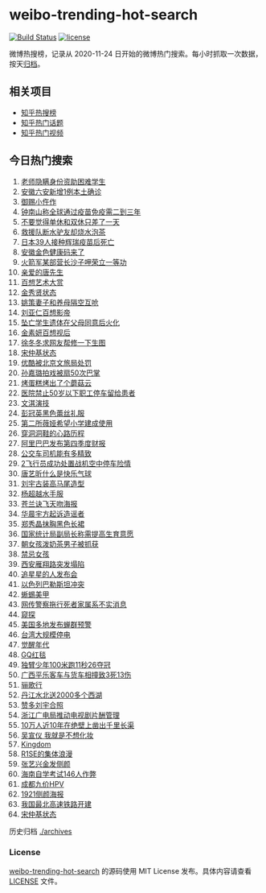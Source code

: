 # weibo-trending-hot-search

[![Build Status](https://github.com/justjavac/weibo-trending-hot-search/workflows/ci/badge.svg?branch=master)](https://github.com/justjavac/weibo-trending-hot-search/actions)
[![license](https://img.shields.io/github/license/justjavac/weibo-trending-hot-search)](https://github.com/justjavac/weibo-trending-hot-search/blob/master/LICENSE)

微博热搜榜，记录从 2020-11-24 日开始的微博热门搜索。每小时抓取一次数据，按天[归档](./archives)。

## 相关项目

- [知乎热搜榜](https://github.com/justjavac/zhihu-trending-top-search)
- [知乎热门话题](https://github.com/justjavac/zhihu-trending-hot-questions)
- [知乎热门视频](https://github.com/justjavac/zhihu-trending-hot-video)

## 今日热门搜索

<!-- BEGIN -->
<!-- 最后更新时间 Fri May 14 2021 07:20:47 GMT+0800 (China Standard Time) -->

1. [老师隐瞒身份资助困难学生](https://s.weibo.com//weibo?q=%23%E8%80%81%E5%B8%88%E9%9A%90%E7%9E%92%E8%BA%AB%E4%BB%BD%E8%B5%84%E5%8A%A9%E5%9B%B0%E9%9A%BE%E5%AD%A6%E7%94%9F%23&Refer=new_time)
2. [安徽六安新增1例本土确诊](https://s.weibo.com//weibo?q=%23%E5%AE%89%E5%BE%BD%E5%85%AD%E5%AE%89%E6%96%B0%E5%A2%9E1%E4%BE%8B%E6%9C%AC%E5%9C%9F%E7%A1%AE%E8%AF%8A%23&Refer=top)
3. [御赐小仵作](https://s.weibo.com//weibo?q=%E5%BE%A1%E8%B5%90%E5%B0%8F%E4%BB%B5%E4%BD%9C&Refer=top)
4. [钟南山称全球通过疫苗免疫需二到三年](https://s.weibo.com//weibo?q=%23%E9%92%9F%E5%8D%97%E5%B1%B1%E7%A7%B0%E5%85%A8%E7%90%83%E9%80%9A%E8%BF%87%E7%96%AB%E8%8B%97%E5%85%8D%E7%96%AB%E9%9C%80%E4%BA%8C%E5%88%B0%E4%B8%89%E5%B9%B4%23&Refer=top)
5. [不要觉得单休和双休只差了一天](https://s.weibo.com//weibo?q=%23%E4%B8%8D%E8%A6%81%E8%A7%89%E5%BE%97%E5%8D%95%E4%BC%91%E5%92%8C%E5%8F%8C%E4%BC%91%E5%8F%AA%E5%B7%AE%E4%BA%86%E4%B8%80%E5%A4%A9%23&Refer=top)
6. [救援队断水驴友却烧水泡茶](https://s.weibo.com//weibo?q=%23%E6%95%91%E6%8F%B4%E9%98%9F%E6%96%AD%E6%B0%B4%E9%A9%B4%E5%8F%8B%E5%8D%B4%E7%83%A7%E6%B0%B4%E6%B3%A1%E8%8C%B6%23&Refer=top)
7. [日本39人接种辉瑞疫苗后死亡](https://s.weibo.com//weibo?q=%23%E6%97%A5%E6%9C%AC39%E4%BA%BA%E6%8E%A5%E7%A7%8D%E8%BE%89%E7%91%9E%E7%96%AB%E8%8B%97%E5%90%8E%E6%AD%BB%E4%BA%A1%23&Refer=top)
8. [安徽金色健康码来了](https://s.weibo.com//weibo?q=%23%E5%AE%89%E5%BE%BD%E9%87%91%E8%89%B2%E5%81%A5%E5%BA%B7%E7%A0%81%E6%9D%A5%E4%BA%86%23&Refer=top)
9. [火箭军某部营长沙子呷荣立一等功](https://s.weibo.com//weibo?q=%23%E7%81%AB%E7%AE%AD%E5%86%9B%E6%9F%90%E9%83%A8%E8%90%A5%E9%95%BF%E6%B2%99%E5%AD%90%E5%91%B7%E8%8D%A3%E7%AB%8B%E4%B8%80%E7%AD%89%E5%8A%9F%23&Refer=top)
10. [亲爱的唐先生](https://s.weibo.com//weibo?q=%23%E4%BA%B2%E7%88%B1%E7%9A%84%E5%94%90%E5%85%88%E7%94%9F%23&Refer=top)
11. [百想艺术大赏](https://s.weibo.com//weibo?q=%E7%99%BE%E6%83%B3%E8%89%BA%E6%9C%AF%E5%A4%A7%E8%B5%8F&Refer=top)
12. [金秀贤状态](https://s.weibo.com//weibo?q=%23%E9%87%91%E7%A7%80%E8%B4%A4%E7%8A%B6%E6%80%81%23&Refer=top)
13. [姚策妻子和养母隔空互呛](https://s.weibo.com//weibo?q=%23%E5%A7%9A%E7%AD%96%E5%A6%BB%E5%AD%90%E5%92%8C%E5%85%BB%E6%AF%8D%E9%9A%94%E7%A9%BA%E4%BA%92%E5%91%9B%23&Refer=top)
14. [刘亚仁百想影帝](https://s.weibo.com//weibo?q=%23%E5%88%98%E4%BA%9A%E4%BB%81%E7%99%BE%E6%83%B3%E5%BD%B1%E5%B8%9D%23&Refer=top)
15. [坠亡学生遗体在父母同意后火化](https://s.weibo.com//weibo?q=%23%E5%9D%A0%E4%BA%A1%E5%AD%A6%E7%94%9F%E9%81%97%E4%BD%93%E5%9C%A8%E7%88%B6%E6%AF%8D%E5%90%8C%E6%84%8F%E5%90%8E%E7%81%AB%E5%8C%96%23&Refer=top)
16. [金素妍百想视后](https://s.weibo.com//weibo?q=%23%E9%87%91%E7%B4%A0%E5%A6%8D%E7%99%BE%E6%83%B3%E8%A7%86%E5%90%8E%23&Refer=top)
17. [徐冬冬求网友帮修一下生图](https://s.weibo.com//weibo?q=%23%E5%BE%90%E5%86%AC%E5%86%AC%E6%B1%82%E7%BD%91%E5%8F%8B%E5%B8%AE%E4%BF%AE%E4%B8%80%E4%B8%8B%E7%94%9F%E5%9B%BE%23&Refer=top)
18. [宋仲基状态](https://s.weibo.com//weibo?q=%23%E5%AE%8B%E4%BB%B2%E5%9F%BA%E7%8A%B6%E6%80%81%23&Refer=top)
19. [优酷被北京文旅局处罚](https://s.weibo.com//weibo?q=%23%E4%BC%98%E9%85%B7%E8%A2%AB%E5%8C%97%E4%BA%AC%E6%96%87%E6%97%85%E5%B1%80%E5%A4%84%E7%BD%9A%23&Refer=top)
20. [孙嘉璐拍戏被扇50次巴掌](https://s.weibo.com//weibo?q=%23%E5%AD%99%E5%98%89%E7%92%90%E6%8B%8D%E6%88%8F%E8%A2%AB%E6%89%8750%E6%AC%A1%E5%B7%B4%E6%8E%8C%23&Refer=top)
21. [烤蛋糕烤出了个蘑菇云](https://s.weibo.com//weibo?q=%23%E7%83%A4%E8%9B%8B%E7%B3%95%E7%83%A4%E5%87%BA%E4%BA%86%E4%B8%AA%E8%98%91%E8%8F%87%E4%BA%91%23&Refer=top)
22. [医院禁止50岁以下职工停车留给患者](https://s.weibo.com//weibo?q=%23%E5%8C%BB%E9%99%A2%E7%A6%81%E6%AD%A250%E5%B2%81%E4%BB%A5%E4%B8%8B%E8%81%8C%E5%B7%A5%E5%81%9C%E8%BD%A6%E7%95%99%E7%BB%99%E6%82%A3%E8%80%85%23&Refer=top)
23. [文淇演技](https://s.weibo.com//weibo?q=%23%E6%96%87%E6%B7%87%E6%BC%94%E6%8A%80%23&Refer=top)
24. [彭冠英黑色蕾丝礼服](https://s.weibo.com//weibo?q=%23%E5%BD%AD%E5%86%A0%E8%8B%B1%E9%BB%91%E8%89%B2%E8%95%BE%E4%B8%9D%E7%A4%BC%E6%9C%8D%23&Refer=top)
25. [第二所薇娅希望小学建成使用](https://s.weibo.com//weibo?q=%23%E7%AC%AC%E4%BA%8C%E6%89%80%E8%96%87%E5%A8%85%E5%B8%8C%E6%9C%9B%E5%B0%8F%E5%AD%A6%E5%BB%BA%E6%88%90%E4%BD%BF%E7%94%A8%23&Refer=top)
26. [穿洞洞鞋的心路历程](https://s.weibo.com//weibo?q=%23%E7%A9%BF%E6%B4%9E%E6%B4%9E%E9%9E%8B%E7%9A%84%E5%BF%83%E8%B7%AF%E5%8E%86%E7%A8%8B%23&Refer=top)
27. [阿里巴巴发布第四季度财报](https://s.weibo.com//weibo?q=%23%E9%98%BF%E9%87%8C%E5%B7%B4%E5%B7%B4%E5%8F%91%E5%B8%83%E7%AC%AC%E5%9B%9B%E5%AD%A3%E5%BA%A6%E8%B4%A2%E6%8A%A5%23&Refer=top)
28. [公交车司机能有多精致](https://s.weibo.com//weibo?q=%23%E5%85%AC%E4%BA%A4%E8%BD%A6%E5%8F%B8%E6%9C%BA%E8%83%BD%E6%9C%89%E5%A4%9A%E7%B2%BE%E8%87%B4%23&Refer=top)
29. [2飞行员成功处置战机空中停车险情](https://s.weibo.com//weibo?q=%232%E9%A3%9E%E8%A1%8C%E5%91%98%E6%88%90%E5%8A%9F%E5%A4%84%E7%BD%AE%E6%88%98%E6%9C%BA%E7%A9%BA%E4%B8%AD%E5%81%9C%E8%BD%A6%E9%99%A9%E6%83%85%23&Refer=top)
30. [唐艺昕什么是快乐气球](https://s.weibo.com//weibo?q=%23%E5%94%90%E8%89%BA%E6%98%95%E4%BB%80%E4%B9%88%E6%98%AF%E5%BF%AB%E4%B9%90%E6%B0%94%E7%90%83%23&Refer=top)
31. [刘宇古装高马尾造型](https://s.weibo.com//weibo?q=%23%E5%88%98%E5%AE%87%E5%8F%A4%E8%A3%85%E9%AB%98%E9%A9%AC%E5%B0%BE%E9%80%A0%E5%9E%8B%23&Refer=top)
32. [杨超越水手服](https://s.weibo.com//weibo?q=%23%E6%9D%A8%E8%B6%85%E8%B6%8A%E6%B0%B4%E6%89%8B%E6%9C%8D%23&Refer=top)
33. [苍兰诀飞天吻海报](https://s.weibo.com//weibo?q=%23%E8%8B%8D%E5%85%B0%E8%AF%80%E9%A3%9E%E5%A4%A9%E5%90%BB%E6%B5%B7%E6%8A%A5%23&Refer=top)
34. [华晨宇方起诉造谣者](https://s.weibo.com//weibo?q=%23%E5%8D%8E%E6%99%A8%E5%AE%87%E6%96%B9%E8%B5%B7%E8%AF%89%E9%80%A0%E8%B0%A3%E8%80%85%23&Refer=top)
35. [郑秀晶抹胸黑色长裙](https://s.weibo.com//weibo?q=%23%E9%83%91%E7%A7%80%E6%99%B6%E6%8A%B9%E8%83%B8%E9%BB%91%E8%89%B2%E9%95%BF%E8%A3%99%23&Refer=top)
36. [国家统计局副局长称需提高生育意愿](https://s.weibo.com//weibo?q=%23%E5%9B%BD%E5%AE%B6%E7%BB%9F%E8%AE%A1%E5%B1%80%E5%89%AF%E5%B1%80%E9%95%BF%E7%A7%B0%E9%9C%80%E6%8F%90%E9%AB%98%E7%94%9F%E8%82%B2%E6%84%8F%E6%84%BF%23&Refer=top)
37. [朝女孩泼奶茶男子被抓获](https://s.weibo.com//weibo?q=%23%E6%9C%9D%E5%A5%B3%E5%AD%A9%E6%B3%BC%E5%A5%B6%E8%8C%B6%E7%94%B7%E5%AD%90%E8%A2%AB%E6%8A%93%E8%8E%B7%23&Refer=top)
38. [禁忌女孩](https://s.weibo.com//weibo?q=%E7%A6%81%E5%BF%8C%E5%A5%B3%E5%AD%A9&Refer=top)
39. [西安雁翔路突发塌陷](https://s.weibo.com//weibo?q=%23%E8%A5%BF%E5%AE%89%E9%9B%81%E7%BF%94%E8%B7%AF%E7%AA%81%E5%8F%91%E5%A1%8C%E9%99%B7%23&Refer=top)
40. [追星星的人发布会](https://s.weibo.com//weibo?q=%23%E8%BF%BD%E6%98%9F%E6%98%9F%E7%9A%84%E4%BA%BA%E5%8F%91%E5%B8%83%E4%BC%9A%23&Refer=top)
41. [以色列巴勒斯坦冲突](https://s.weibo.com//weibo?q=%23%E4%BB%A5%E8%89%B2%E5%88%97%E5%B7%B4%E5%8B%92%E6%96%AF%E5%9D%A6%E5%86%B2%E7%AA%81%23&Refer=top)
42. [蜥蜴美甲](https://s.weibo.com//weibo?q=%23%E8%9C%A5%E8%9C%B4%E7%BE%8E%E7%94%B2%23&Refer=top)
43. [网传警察拖行死者家属系不实消息](https://s.weibo.com//weibo?q=%23%E7%BD%91%E4%BC%A0%E8%AD%A6%E5%AF%9F%E6%8B%96%E8%A1%8C%E6%AD%BB%E8%80%85%E5%AE%B6%E5%B1%9E%E7%B3%BB%E4%B8%8D%E5%AE%9E%E6%B6%88%E6%81%AF%23&Refer=top)
44. [窥探](https://s.weibo.com//weibo?q=%E7%AA%A5%E6%8E%A2&Refer=top)
45. [美国多地发布蝉群预警](https://s.weibo.com//weibo?q=%23%E7%BE%8E%E5%9B%BD%E5%A4%9A%E5%9C%B0%E5%8F%91%E5%B8%83%E8%9D%89%E7%BE%A4%E9%A2%84%E8%AD%A6%23&Refer=top)
46. [台湾大规模停电](https://s.weibo.com//weibo?q=%23%E5%8F%B0%E6%B9%BE%E5%A4%A7%E8%A7%84%E6%A8%A1%E5%81%9C%E7%94%B5%23&Refer=top)
47. [觉醒年代](https://s.weibo.com//weibo?q=%E8%A7%89%E9%86%92%E5%B9%B4%E4%BB%A3&Refer=top)
48. [GQ红毯](https://s.weibo.com//weibo?q=GQ%E7%BA%A2%E6%AF%AF&Refer=top)
49. [独臂少年100米跑11秒26夺冠](https://s.weibo.com//weibo?q=%23%E7%8B%AC%E8%87%82%E5%B0%91%E5%B9%B4100%E7%B1%B3%E8%B7%9111%E7%A7%9226%E5%A4%BA%E5%86%A0%23&Refer=top)
50. [广西平乐客车与货车相撞致3死13伤](https://s.weibo.com//weibo?q=%23%E5%B9%BF%E8%A5%BF%E5%B9%B3%E4%B9%90%E5%AE%A2%E8%BD%A6%E4%B8%8E%E8%B4%A7%E8%BD%A6%E7%9B%B8%E6%92%9E%E8%87%B43%E6%AD%BB13%E4%BC%A4%23&Refer=top)
51. [骊歌行](https://s.weibo.com//weibo?q=%E9%AA%8A%E6%AD%8C%E8%A1%8C&Refer=top)
52. [丹江水北送2000多个西湖](https://s.weibo.com//weibo?q=%23%E4%B8%B9%E6%B1%9F%E6%B0%B4%E5%8C%97%E9%80%812000%E5%A4%9A%E4%B8%AA%E8%A5%BF%E6%B9%96%23&Refer=new_time)
53. [赞多刘宇合照](https://s.weibo.com//weibo?q=%23%E8%B5%9E%E5%A4%9A%E5%88%98%E5%AE%87%E5%90%88%E7%85%A7%23&Refer=top)
54. [浙江广电局推动电视剧片酬管理](https://s.weibo.com//weibo?q=%23%E6%B5%99%E6%B1%9F%E5%B9%BF%E7%94%B5%E5%B1%80%E6%8E%A8%E5%8A%A8%E7%94%B5%E8%A7%86%E5%89%A7%E7%89%87%E9%85%AC%E7%AE%A1%E7%90%86%23&Refer=top)
55. [10万人近10年在绝壁上凿出千里长渠](https://s.weibo.com//weibo?q=%2310%E4%B8%87%E4%BA%BA%E8%BF%9110%E5%B9%B4%E5%9C%A8%E7%BB%9D%E5%A3%81%E4%B8%8A%E5%87%BF%E5%87%BA%E5%8D%83%E9%87%8C%E9%95%BF%E6%B8%A0%23&Refer=new_time)
56. [吴宣仪 我就是不想化妆](https://s.weibo.com//weibo?q=%E5%90%B4%E5%AE%A3%E4%BB%AA%20%E6%88%91%E5%B0%B1%E6%98%AF%E4%B8%8D%E6%83%B3%E5%8C%96%E5%A6%86&Refer=top)
57. [Kingdom](https://s.weibo.com//weibo?q=Kingdom&Refer=top)
58. [R1SE的集体浪漫](https://s.weibo.com//weibo?q=%23R1SE%E7%9A%84%E9%9B%86%E4%BD%93%E6%B5%AA%E6%BC%AB%23&Refer=top)
59. [张艺兴金发侧颜](https://s.weibo.com//weibo?q=%23%E5%BC%A0%E8%89%BA%E5%85%B4%E9%87%91%E5%8F%91%E4%BE%A7%E9%A2%9C%23&Refer=top)
60. [海南自学考试146人作弊](https://s.weibo.com//weibo?q=%23%E6%B5%B7%E5%8D%97%E8%87%AA%E5%AD%A6%E8%80%83%E8%AF%95146%E4%BA%BA%E4%BD%9C%E5%BC%8A%23&Refer=top)
61. [成都九价HPV](https://s.weibo.com//weibo?q=%E6%88%90%E9%83%BD%E4%B9%9D%E4%BB%B7HPV&Refer=top)
62. [1921侧颜海报](https://s.weibo.com//weibo?q=%231921%E4%BE%A7%E9%A2%9C%E6%B5%B7%E6%8A%A5%23&Refer=top)
63. [我国最北高速铁路开建](https://s.weibo.com//weibo?q=%23%E6%88%91%E5%9B%BD%E6%9C%80%E5%8C%97%E9%AB%98%E9%80%9F%E9%93%81%E8%B7%AF%E5%BC%80%E5%BB%BA%23&Refer=top)
64. [宋仲基状态](https://s.weibo.com//weibo?q=%E5%AE%8B%E4%BB%B2%E5%9F%BA%E7%8A%B6%E6%80%81&Refer=top)

<!-- END -->

历史归档 [./archives](./archives)

### License

[weibo-trending-hot-search](https://github.com/justjavac/weibo-trending-hot-search)
的源码使用 MIT License 发布。具体内容请查看 [LICENSE](./LICENSE) 文件。
